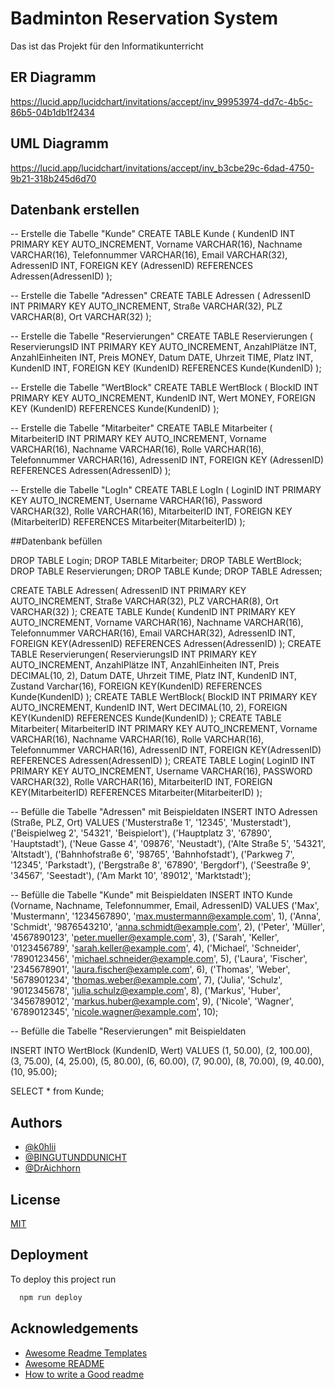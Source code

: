
# Badminton Reservation System

Das ist das Projekt für den Informatikunterricht


## ER Diagramm

https://lucid.app/lucidchart/invitations/accept/inv_99953974-dd7c-4b5c-86b5-04b1db1f2434

## UML Diagramm

https://lucid.app/lucidchart/invitations/accept/inv_b3cbe29c-6dad-4750-9b21-318b245d6d70

## Datenbank erstellen

-- Erstelle die Tabelle "Kunde"
CREATE TABLE Kunde (
  KundenID INT PRIMARY KEY AUTO_INCREMENT,
  Vorname VARCHAR(16),
  Nachname VARCHAR(16),
  Telefonnummer VARCHAR(16),
  Email VARCHAR(32),
  AdressenID INT,
  FOREIGN KEY (AdressenID) REFERENCES Adressen(AdressenID)
);

-- Erstelle die Tabelle "Adressen"
CREATE TABLE Adressen (
  AdressenID INT PRIMARY KEY AUTO_INCREMENT,
  Straße VARCHAR(32),
  PLZ VARCHAR(8),
  Ort VARCHAR(32)
);

-- Erstelle die Tabelle "Reservierungen"
CREATE TABLE Reservierungen (
  ReservierungsID INT PRIMARY KEY AUTO_INCREMENT,
  AnzahlPlätze INT,
  AnzahlEinheiten INT,
  Preis MONEY,
  Datum DATE,
  Uhrzeit TIME,
  Platz INT,
  KundenID INT,
  FOREIGN KEY (KundenID) REFERENCES Kunde(KundenID)
);

-- Erstelle die Tabelle "WertBlock"
CREATE TABLE WertBlock (
  BlockID INT PRIMARY KEY AUTO_INCREMENT,
  KundenID INT,
  Wert MONEY,
  FOREIGN KEY (KundenID) REFERENCES Kunde(KundenID)
);

-- Erstelle die Tabelle "Mitarbeiter"
CREATE TABLE Mitarbeiter (
  MitarbeiterID INT PRIMARY KEY AUTO_INCREMENT,
  Vorname VARCHAR(16),
  Nachname VARCHAR(16),
  Rolle VARCHAR(16),
  Telefonnummer VARCHAR(16),
  AdressenID INT,
  FOREIGN KEY (AdressenID) REFERENCES Adressen(AdressenID)
);

-- Erstelle die Tabelle "LogIn"
CREATE TABLE LogIn (
  LoginID INT PRIMARY KEY AUTO_INCREMENT,
  Username VARCHAR(16),
  Password VARCHAR(32),
  Rolle VARCHAR(16),
  MitarbeiterID INT,
  FOREIGN KEY (MitarbeiterID) REFERENCES Mitarbeiter(MitarbeiterID)
);




##Datenbank befüllen


DROP TABLE Login;
DROP TABLE Mitarbeiter;
DROP TABLE WertBlock;
DROP TABLE Reservierungen;
DROP TABLE Kunde;
DROP TABLE Adressen;

CREATE TABLE Adressen(
    AdressenID INT PRIMARY KEY AUTO_INCREMENT,
    Straße VARCHAR(32),
    PLZ VARCHAR(8),
    Ort VARCHAR(32)
); 
CREATE TABLE Kunde(
    KundenID INT PRIMARY KEY AUTO_INCREMENT,
    Vorname VARCHAR(16),
    Nachname VARCHAR(16),
    Telefonnummer VARCHAR(16),
    Email VARCHAR(32),
    AdressenID INT,
    FOREIGN KEY(AdressenID) REFERENCES Adressen(AdressenID)
); 
CREATE TABLE Reservierungen(
    ReservierungsID INT PRIMARY KEY AUTO_INCREMENT,
    AnzahlPlätze INT,
    AnzahlEinheiten INT,
    Preis DECIMAL(10, 2),
    Datum DATE,
    Uhrzeit TIME,
    Platz INT,
    KundenID INT,
   	Zustand Varchar(16),
    FOREIGN KEY(KundenID) REFERENCES Kunde(KundenID)
); 
CREATE TABLE WertBlock(
    BlockID INT PRIMARY KEY AUTO_INCREMENT,
    KundenID INT,
    Wert DECIMAL(10, 2),
    FOREIGN KEY(KundenID) REFERENCES Kunde(KundenID)
);
CREATE TABLE Mitarbeiter(
    MitarbeiterID INT PRIMARY KEY AUTO_INCREMENT,
    Vorname VARCHAR(16),
    Nachname VARCHAR(16),
    Rolle VARCHAR(16),
    Telefonnummer VARCHAR(16),
    AdressenID INT,
    FOREIGN KEY(AdressenID) REFERENCES Adressen(AdressenID)
); 
CREATE TABLE Login(
    LoginID INT PRIMARY KEY AUTO_INCREMENT,
    Username VARCHAR(16),
    PASSWORD VARCHAR(32),
    Rolle VARCHAR(16),
    MitarbeiterID INT,
    FOREIGN KEY(MitarbeiterID) REFERENCES Mitarbeiter(MitarbeiterID)
);

-- Befülle die Tabelle "Adressen" mit Beispieldaten
INSERT INTO Adressen (Straße, PLZ, Ort)
VALUES
  ('Musterstraße 1', '12345', 'Musterstadt'),
  ('Beispielweg 2', '54321', 'Beispielort'),
  ('Hauptplatz 3', '67890', 'Hauptstadt'),
  ('Neue Gasse 4', '09876', 'Neustadt'),
  ('Alte Straße 5', '54321', 'Altstadt'),
  ('Bahnhofstraße 6', '98765', 'Bahnhofstadt'),
  ('Parkweg 7', '12345', 'Parkstadt'),
  ('Bergstraße 8', '67890', 'Bergdorf'),
  ('Seestraße 9', '34567', 'Seestadt'),
  ('Am Markt 10', '89012', 'Marktstadt');

-- Befülle die Tabelle "Kunde" mit Beispieldaten
INSERT INTO Kunde (Vorname, Nachname, Telefonnummer, Email, AdressenID)
VALUES
  ('Max', 'Mustermann', '1234567890', 'max.mustermann@example.com', 1),
  ('Anna', 'Schmidt', '9876543210', 'anna.schmidt@example.com', 2),
  ('Peter', 'Müller', '4567890123', 'peter.mueller@example.com', 3),
  ('Sarah', 'Keller', '0123456789', 'sarah.keller@example.com', 4),
  ('Michael', 'Schneider', '7890123456', 'michael.schneider@example.com', 5),
  ('Laura', 'Fischer', '2345678901', 'laura.fischer@example.com', 6),
  ('Thomas', 'Weber', '5678901234', 'thomas.weber@example.com', 7),
  ('Julia', 'Schulz', '9012345678', 'julia.schulz@example.com', 8),
  ('Markus', 'Huber', '3456789012', 'markus.huber@example.com', 9),
  ('Nicole', 'Wagner', '6789012345', 'nicole.wagner@example.com', 10);


-- Befülle die Tabelle "Reservierungen" mit Beispieldaten

INSERT INTO WertBlock (KundenID, Wert)
VALUES
  (1, 50.00),
  (2, 100.00),
  (3, 75.00),
  (4, 25.00),
  (5, 80.00),
  (6, 60.00),
  (7, 90.00),
  (8, 70.00),
  (9, 40.00),
  (10, 95.00);

SELECT * from Kunde;




## Authors

- [@k0hlii](https://www.github.com/k0hlii)
- [@BINGUTUNDDUNICHT](https://github.com/BINGUTUNDDUNICHT)
- [@DrAichhorn](https://github.com/DrAichhorn)



## License

[MIT](https://choosealicense.com/licenses/mit/)
## Deployment

To deploy this project run

```bash
  npm run deploy
```


## Acknowledgements

 - [Awesome Readme Templates](https://awesomeopensource.com/project/elangosundar/awesome-README-templates)
 - [Awesome README](https://github.com/matiassingers/awesome-readme)
 - [How to write a Good readme](https://bulldogjob.com/news/449-how-to-write-a-good-readme-for-your-github-project)

